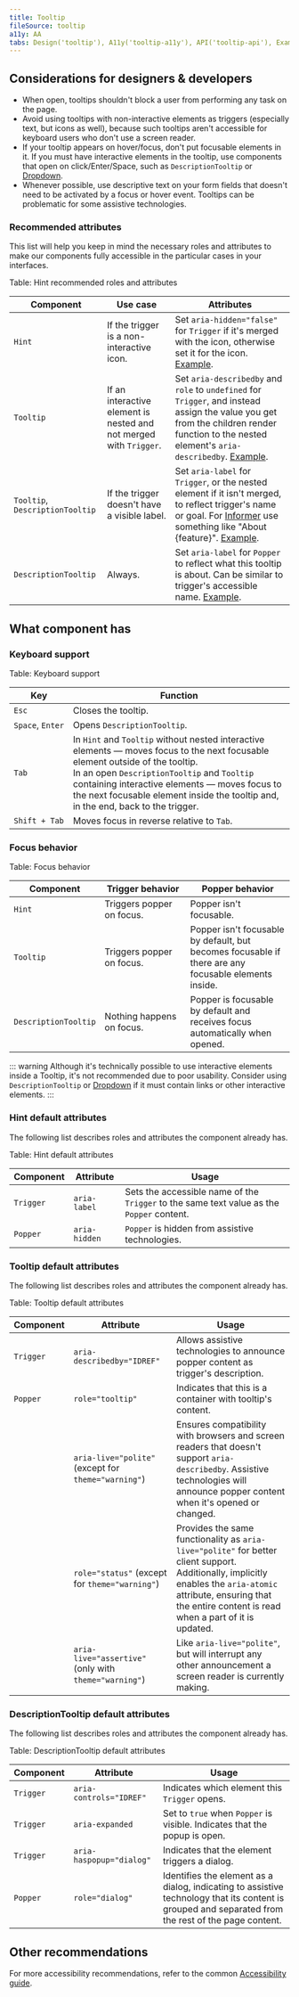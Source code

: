 ```yaml
---
title: Tooltip
fileSource: tooltip
a11y: AA
tabs: Design('tooltip'), A11y('tooltip-a11y'), API('tooltip-api'), Example('tooltip-code'), Changelog('tooltip-changelog')
---
```


## Considerations for designers & developers

- When open, tooltips shouldn't block a user from performing any task on the page.
- Avoid using tooltips with non-interactive elements as triggers (especially text, but icons as well), because such tooltips aren't accessible for keyboard users who don't use a screen reader.
- If your tooltip appears on hover/focus, don't put focusable elements in it. If you must have interactive elements in the tooltip, use components that open on click/Enter/Space, such as `DescriptionTooltip` or [Dropdown](../dropdown/dropdown).
- Whenever possible, use descriptive text on your form fields that doesn't need to be activated by a focus or hover event. Tooltips can be problematic for some assistive technologies.

### Recommended attributes

This list will help you keep in mind the necessary roles and attributes to make our components fully accessible in the particular cases in your interfaces.

Table: Hint recommended roles and attributes

| Component                           | Use case                                                               | Attributes    |
| ----------------------------------- | ---------------------------------------------------------------------- | -------------------------------------------------------------------------------------------------------------------------- |
| `Hint`                              | If the trigger is a non-interactive icon.                              | Set `aria-hidden="false"` for `Trigger` if it's merged with the icon, otherwise set it for the icon. [Example](./tooltip-code#basic-usage). |
| `Tooltip`                           | If an interactive element is nested and not merged with `Trigger`.     | Set `aria-describedby` and `role` to `undefined` for `Trigger`, and instead assign the value you get from the children render function to the nested element's `aria-describedby`. [Example](./tooltip-code#nested-trigger-accessibility).  |
| `Tooltip`, `DescriptionTooltip`     | If the trigger doesn't have a visible label.                           | Set `aria-label` for `Trigger`, or the nested element if it isn't merged, to reflect trigger's name or goal. For [Informer](../../patterns/informer/informer) use something like "About {feature}". [Example](./tooltip-code#basic-usage).  |
| `DescriptionTooltip` | Always. | Set `aria-label` for `Popper` to reflect what this tooltip is about. Can be similar to trigger's accessible name. [Example](./tooltip-code#basic-usage).  |

## What component has

### Keyboard support

Table: Keyboard support

| Key              | Function            |
| ---------------- | ------------------- |
| `Esc`            | Closes the tooltip. |
| `Space`, `Enter` | Opens `DescriptionTooltip`. |
| `Tab`            | In `Hint` and `Tooltip` without nested interactive elements — moves focus to the next focusable element outside of the tooltip. <br />In an open `DescriptionTooltip` and `Tooltip` containing interactive elements — moves focus to the next focusable element inside the tooltip and, in the end, back to the trigger. |
| `Shift + Tab`    | Moves focus in reverse relative to `Tab`. |

### Focus behavior

Table: Focus behavior

| Component            | Trigger behavior   | Popper behavior   |
| -------------------- | ------------------- | ------------------ |
| `Hint`               | Triggers popper on focus.        | Popper isn't focusable. |
| `Tooltip`            | Triggers popper on focus.        | Popper isn't focusable by default, but becomes focusable if there are any focusable elements inside. |
| `DescriptionTooltip` | Nothing happens on focus.       | Popper is focusable by default and receives focus automatically when opened. |

::: warning
Although it's technically possible to use interactive elements inside a Tooltip, it's not recommended due to poor usability. Consider using `DescriptionTooltip` or [Dropdown](../dropdown/dropdown) if it must contain links or other interactive elements.
:::

### Hint default attributes

The following list describes roles and attributes the component already has.

Table: Hint default attributes

| Component  | Attribute      | Usage                                                                       |
| ---------- | -------------- | --------------------------------------------------------------------------- |
| `Trigger`                | `aria-label`                                            | Sets the accessible name of the `Trigger` to the same text value as the `Popper` content. |
| `Popper`                 | `aria-hidden`                                           | `Popper` is hidden from assistive technologies.                        |


### Tooltip default attributes

The following list describes roles and attributes the component already has.

Table: Tooltip default attributes

| Component  | Attribute      | Usage                                                                       |
| ---------- | -------------- | --------------------------------------------------------------------------- |
| `Trigger`  | `aria-describedby="IDREF"`                              | Allows assistive technologies to announce popper content as trigger's description. |
| `Popper`   | `role="tooltip"`                                        | Indicates that this is a container with tooltip's content. |
|            | `aria-live="polite"` (except for `theme="warning"`)     | Ensures compatibility with browsers and screen readers that doesn't support `aria-describedby`. Assistive technologies will announce popper content when it's opened or changed. |
|            | `role="status"` (except for `theme="warning"`)          | Provides the same functionality as `aria-live="polite"` for better client support. Additionally, implicitly enables the `aria-atomic` attribute, ensuring that the entire content is read when a part of it is updated. |
|            | `aria-live="assertive"` (only with `theme="warning"`)   | Like `aria-live="polite"`, but will interrupt any other announcement a screen reader is currently making. |

### DescriptionTooltip default attributes

The following list describes roles and attributes the component already has.

Table: DescriptionTooltip default attributes

| Component  | Attribute      | Usage                                                                       |
| ---------- | -------------- | --------------------------------------------------------------------------- |
| `Trigger`  | `aria-controls="IDREF"`     | Indicates which element this `Trigger` opens. |
| `Trigger`  | `aria-expanded`             | Set to `true` when `Popper` is visible. Indicates that the popup is open. |
| `Trigger`  | `aria-haspopup="dialog"`    | Indicates that the element triggers a dialog. |
| `Popper`   | `role="dialog"`             | Identifies the element as a dialog, indicating to assistive technology that its content is grouped and separated from the rest of the page content.  |

## Other recommendations

For more accessibility recommendations, refer to the common [Accessibility guide](/core-principles/a11y/a11y).
